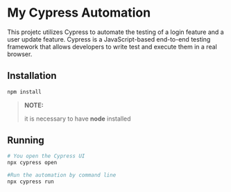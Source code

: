 # My Cypress Automation

This projetc utilizes Cypress to automate the testing of a login feature and a user update feature. Cypress is a JavaScript-based end-to-end testing framework that allows developers to write test and execute them in a real browser.

## Installation
```bash
npm install
```
> **NOTE:**
>
> it is necessary to have **node** installed

## Running
```bash
# You open the Cypress UI
npx cypress open

#Run the automation by command line
npx cypress run
```

